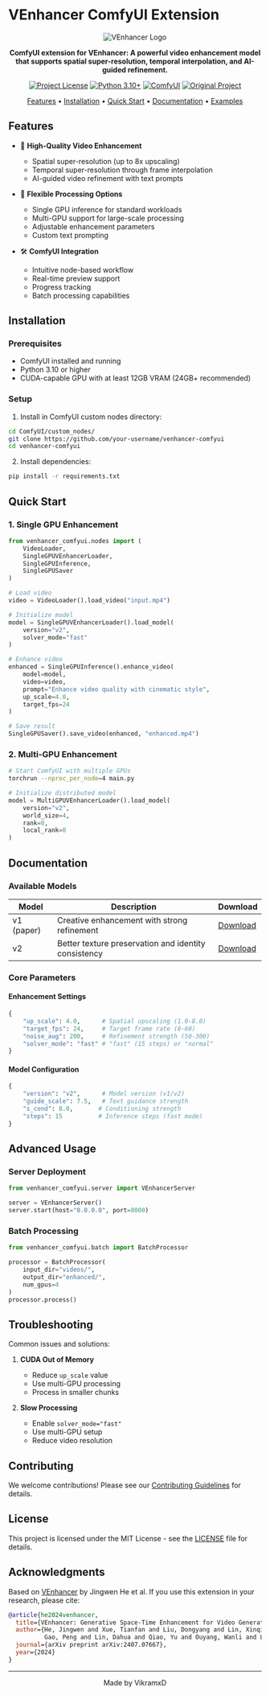 # VEnhancer ComfyUI Extension

<div align="center">

![VEnhancer Logo](assets/logo.png)

**ComfyUI extension for VEnhancer: A powerful video enhancement model that supports spatial super-resolution, temporal interpolation, and AI-guided refinement.**

[![Project License](https://img.shields.io/badge/license-MIT-blue.svg)](LICENSE)
[![Python 3.10+](https://img.shields.io/badge/python-3.10+-blue.svg)](https://www.python.org/downloads/release/python-3100/)
[![ComfyUI](https://img.shields.io/badge/ComfyUI-extension-green.svg)](https://github.com/comfyanonymous/ComfyUI)
[![Original Project](https://img.shields.io/badge/Original-VEnhancer-red.svg)](https://github.com/Vchitect/VEnhancer)

[Features](#features) •
[Installation](#installation) •
[Quick Start](#quick-start) •
[Documentation](#documentation) •
[Examples](#examples)

</div>

## Features

- 🎥 **High-Quality Video Enhancement**
  - Spatial super-resolution (up to 8x upscaling)
  - Temporal super-resolution through frame interpolation
  - AI-guided video refinement with text prompts

- 🚀 **Flexible Processing Options**
  - Single GPU inference for standard workloads
  - Multi-GPU support for large-scale processing
  - Adjustable enhancement parameters
  - Custom text prompting

- 🛠️ **ComfyUI Integration**
  - Intuitive node-based workflow
  - Real-time preview support
  - Progress tracking
  - Batch processing capabilities

## Installation

### Prerequisites
- ComfyUI installed and running
- Python 3.10 or higher
- CUDA-capable GPU with at least 12GB VRAM (24GB+ recommended)

### Setup

1. Install in ComfyUI custom nodes directory:
```bash
cd ComfyUI/custom_nodes/
git clone https://github.com/your-username/venhancer-comfyui
cd venhancer-comfyui
```

2. Install dependencies:
```bash
pip install -r requirements.txt
```

## Quick Start

### 1. Single GPU Enhancement

```python
from venhancer_comfyui.nodes import (
    VideoLoader, 
    SingleGPUVEnhancerLoader,
    SingleGPUInference,
    SingleGPUSaver
)

# Load video
video = VideoLoader().load_video("input.mp4")

# Initialize model
model = SingleGPUVEnhancerLoader().load_model(
    version="v2",
    solver_mode="fast"
)

# Enhance video
enhanced = SingleGPUInference().enhance_video(
    model=model,
    video=video,
    prompt="Enhance video quality with cinematic style",
    up_scale=4.0,
    target_fps=24
)

# Save result
SingleGPUSaver().save_video(enhanced, "enhanced.mp4")
```

### 2. Multi-GPU Enhancement

```bash
# Start ComfyUI with multiple GPUs
torchrun --nproc_per_node=4 main.py
```

```python
# Initialize distributed model
model = MultiGPUVEnhancerLoader().load_model(
    version="v2",
    world_size=4,
    rank=0,
    local_rank=0
)
```

## Documentation

### Available Models

| Model | Description | Download |
|-------|-------------|----------|
| v1 (paper) | Creative enhancement with strong refinement | [Download](https://huggingface.co/jwhejwhe/VEnhancer/resolve/main/venhancer_paper.pt) |
| v2 | Better texture preservation and identity consistency | [Download](https://huggingface.co/jwhejwhe/VEnhancer/resolve/main/venhancer_v2.pt) |

### Core Parameters

#### Enhancement Settings
```python
{
    "up_scale": 4.0,      # Spatial upscaling (1.0-8.0)
    "target_fps": 24,     # Target frame rate (8-60)
    "noise_aug": 200,     # Refinement strength (50-300)
    "solver_mode": "fast" # "fast" (15 steps) or "normal"
}
```

#### Model Configuration
```python
{
    "version": "v2",      # Model version (v1/v2)
    "guide_scale": 7.5,   # Text guidance strength
    "s_cond": 8.0,       # Conditioning strength
    "steps": 15          # Inference steps (fast mode)
}
```

## Advanced Usage

### Server Deployment
```python
from venhancer_comfyui.server import VEnhancerServer

server = VEnhancerServer()
server.start(host="0.0.0.0", port=8000)
```

### Batch Processing
```python
from venhancer_comfyui.batch import BatchProcessor

processor = BatchProcessor(
    input_dir="videos/",
    output_dir="enhanced/",
    num_gpus=4
)
processor.process()
```

## Troubleshooting

Common issues and solutions:

1. **CUDA Out of Memory**
   - Reduce `up_scale` value
   - Use multi-GPU processing
   - Process in smaller chunks

2. **Slow Processing**
   - Enable `solver_mode="fast"`
   - Use multi-GPU setup
   - Reduce video resolution

## Contributing

We welcome contributions! Please see our [Contributing Guidelines](CONTRIBUTING.md) for details.

## License

This project is licensed under the MIT License - see the [LICENSE](LICENSE) file for details.

## Acknowledgments

Based on [VEnhancer](https://github.com/Vchitect/VEnhancer) by Jingwen He et al. If you use this extension in your research, please cite:

```bibtex
@article{he2024venhancer,
  title={VEnhancer: Generative Space-Time Enhancement for Video Generation},
  author={He, Jingwen and Xue, Tianfan and Liu, Dongyang and Lin, Xinqi and 
          Gao, Peng and Lin, Dahua and Qiao, Yu and Ouyang, Wanli and Liu, Ziwei},
  journal={arXiv preprint arXiv:2407.07667},
  year={2024}
}
```

---
<div align="center">
Made by VikramxD
</div>
